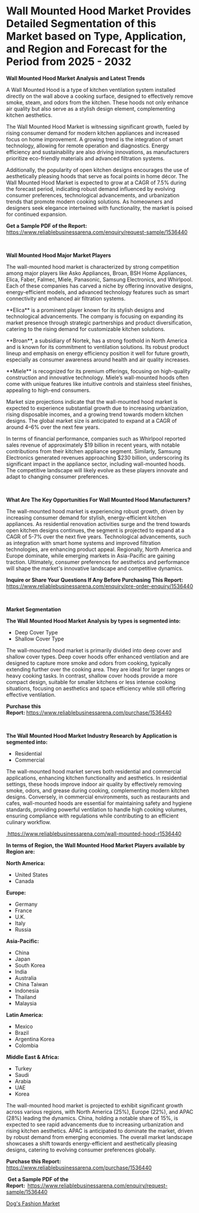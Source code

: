 <p><h1>Wall Mounted Hood Market Provides Detailed Segmentation of this Market based on Type, Application, and Region and Forecast for the Period from 2025 - 2032</h1></p><p><strong>Wall Mounted Hood Market Analysis and Latest Trends</strong></p>
<p><p>A Wall Mounted Hood is a type of kitchen ventilation system installed directly on the wall above a cooking surface, designed to effectively remove smoke, steam, and odors from the kitchen. These hoods not only enhance air quality but also serve as a stylish design element, complementing kitchen aesthetics. </p><p>The Wall Mounted Hood Market is witnessing significant growth, fueled by rising consumer demand for modern kitchen appliances and increased focus on home improvement. A growing trend is the integration of smart technology, allowing for remote operation and diagnostics. Energy efficiency and sustainability are also driving innovations, as manufacturers prioritize eco-friendly materials and advanced filtration systems. </p><p>Additionally, the popularity of open kitchen designs encourages the use of aesthetically pleasing hoods that serve as focal points in home décor. The Wall Mounted Hood Market is expected to grow at a CAGR of 7.5% during the forecast period, indicating robust demand influenced by evolving consumer preferences, technological advancements, and urbanization trends that promote modern cooking solutions. As homeowners and designers seek elegance intertwined with functionality, the market is poised for continued expansion.</p></p>
<p><strong>Get a Sample PDF of the Report:&nbsp;</strong> <a href="https://www.reliablebusinessarena.com/enquiry/request-sample/1536440?utm_campaign=2217&utm_medium=2&utm_source=Github&utm_content=ia&utm_term=04042025&utm_id=wall-mounted-hood">https://www.reliablebusinessarena.com/enquiry/request-sample/1536440</a></p>
<p>&nbsp;</p>
<p><strong>Wall Mounted Hood Major Market Players</strong></p>
<p><p>The wall-mounted hood market is characterized by strong competition among major players like Asko Appliances, Broan, BSH Home Appliances, Elica, Faber, Falmec, Miele, Panasonic, Samsung Electronics, and Whirlpool. Each of these companies has carved a niche by offering innovative designs, energy-efficient models, and advanced technology features such as smart connectivity and enhanced air filtration systems.</p><p>**Elica** is a prominent player known for its stylish designs and technological advancements. The company is focusing on expanding its market presence through strategic partnerships and product diversification, catering to the rising demand for customizable kitchen solutions. </p><p>**Broan**, a subsidiary of Nortek, has a strong foothold in North America and is known for its commitment to ventilation solutions. Its robust product lineup and emphasis on energy efficiency position it well for future growth, especially as consumer awareness around health and air quality increases.</p><p>**Miele** is recognized for its premium offerings, focusing on high-quality construction and innovative technology. Miele’s wall-mounted hoods often come with unique features like intuitive controls and stainless steel finishes, appealing to high-end consumers.</p><p>Market size projections indicate that the wall-mounted hood market is expected to experience substantial growth due to increasing urbanization, rising disposable incomes, and a growing trend towards modern kitchen designs. The global market size is anticipated to expand at a CAGR of around 4–6% over the next few years.</p><p>In terms of financial performance, companies such as Whirlpool reported sales revenue of approximately $19 billion in recent years, with notable contributions from their kitchen appliance segment. Similarly, Samsung Electronics generated revenues approaching $230 billion, underscoring its significant impact in the appliance sector, including wall-mounted hoods. The competitive landscape will likely evolve as these players innovate and adapt to changing consumer preferences.</p></p>
<p>&nbsp;</p>
<p><strong>What Are The Key Opportunities For Wall Mounted Hood Manufacturers?</strong></p>
<p><p>The wall-mounted hood market is experiencing robust growth, driven by increasing consumer demand for stylish, energy-efficient kitchen appliances. As residential renovation activities surge and the trend towards open kitchen designs continues, the segment is projected to expand at a CAGR of 5-7% over the next five years. Technological advancements, such as integration with smart home systems and improved filtration technologies, are enhancing product appeal. Regionally, North America and Europe dominate, while emerging markets in Asia-Pacific are gaining traction. Ultimately, consumer preferences for aesthetics and performance will shape the market's innovative landscape and competitive dynamics.</p></p>
<p><strong>Inquire or Share Your Questions If Any Before Purchasing This Report:</strong> <a href="https://www.reliablebusinessarena.com/enquiry/pre-order-enquiry/1536440?utm_campaign=2217&utm_medium=2&utm_source=Github&utm_content=ia&utm_term=04042025&utm_id=wall-mounted-hood">https://www.reliablebusinessarena.com/enquiry/pre-order-enquiry/1536440</a></p>
<p>&nbsp;</p>
<p><strong>Market Segmentation</strong></p>
<p><strong>The Wall Mounted Hood Market Analysis by types is segmented into:</strong></p>
<p><ul><li>Deep Cover Type</li><li>Shallow Cover Type</li></ul></p>
<p><p>The wall-mounted hood market is primarily divided into deep cover and shallow cover types. Deep cover hoods offer enhanced ventilation and are designed to capture more smoke and odors from cooking, typically extending further over the cooking area. They are ideal for larger ranges or heavy cooking tasks. In contrast, shallow cover hoods provide a more compact design, suitable for smaller kitchens or less intense cooking situations, focusing on aesthetics and space efficiency while still offering effective ventilation.</p></p>
<p><strong>Purchase this Report:&nbsp;</strong><a href="https://www.reliablebusinessarena.com/purchase/1536440?utm_campaign=2217&utm_medium=2&utm_source=Github&utm_content=ia&utm_term=04042025&utm_id=wall-mounted-hood">https://www.reliablebusinessarena.com/purchase/1536440</a></p>
<p>&nbsp;</p>
<p><strong>The Wall Mounted Hood Market Industry Research by Application is segmented into:</strong></p>
<p><ul><li>Residential</li><li>Commercial</li></ul></p>
<p><p>The wall-mounted hood market serves both residential and commercial applications, enhancing kitchen functionality and aesthetics. In residential settings, these hoods improve indoor air quality by effectively removing smoke, odors, and grease during cooking, complementing modern kitchen designs. Conversely, in commercial environments, such as restaurants and cafes, wall-mounted hoods are essential for maintaining safety and hygiene standards, providing powerful ventilation to handle high cooking volumes, ensuring compliance with regulations while contributing to an efficient culinary workflow.</p></p>
<p><a href="https://www.reliablebusinessarena.com/wall-mounted-hood-r1536440?utm_campaign=2217&utm_medium=2&utm_source=Github&utm_content=ia&utm_term=04042025&utm_id=wall-mounted-hood">&nbsp;https://www.reliablebusinessarena.com/wall-mounted-hood-r1536440</a></p>
<p><strong>In terms of Region, the Wall Mounted Hood Market Players available by Region are:</strong></p>
<p>
    <p> <strong> North America: </strong>
        <ul>
            <li>United States</li>
            <li>Canada</li>
        </ul>
        </p> 
    <p> <strong> Europe: </strong>
        <ul>
            <li>Germany</li>
            <li>France</li>
            <li>U.K.</li>
            <li>Italy</li>
            <li>Russia</li>
        </ul>
        </p> 
    <p> <strong> Asia-Pacific: </strong>
        <ul>
            <li>China</li>
            <li>Japan</li>
            <li>South Korea</li>
            <li>India</li>
            <li>Australia</li>
            <li>China Taiwan</li>
            <li>Indonesia</li>
            <li>Thailand</li>
            <li>Malaysia</li>
        </ul>
        </p> 
    <p> <strong> Latin America: </strong>
        <ul>
            <li>Mexico</li>
            <li>Brazil</li>
            <li>Argentina Korea</li>
            <li>Colombia</li>
        </ul>
        </p> 
    <p> <strong> Middle East & Africa: </strong>
        <ul>
            <li>Turkey</li>
            <li>Saudi</li>
            <li>Arabia</li>
            <li>UAE</li>
            <li>Korea</li>
        </ul>
    </p>
    </p>
<p><p>The wall-mounted hood market is projected to exhibit significant growth across various regions, with North America (25%), Europe (22%), and APAC (28%) leading the dynamics. China, holding a notable share of 15%, is expected to see rapid advancements due to increasing urbanization and rising kitchen aesthetics. APAC is anticipated to dominate the market, driven by robust demand from emerging economies. The overall market landscape showcases a shift towards energy-efficient and aesthetically pleasing designs, catering to evolving consumer preferences globally.</p></p>
<p><strong>Purchase this Report: </strong><a href="https://www.reliablebusinessarena.com/purchase/1536440?utm_campaign=2217&utm_medium=2&utm_source=Github&utm_content=ia&utm_term=04042025&utm_id=wall-mounted-hood">https://www.reliablebusinessarena.com/purchase/1536440</a></p>
<p>&nbsp;<strong>Get a Sample PDF of the Report:&nbsp;&nbsp;</strong><a href="https://www.reliablebusinessarena.com/enquiry/request-sample/1536440?utm_campaign=2217&utm_medium=2&utm_source=Github&utm_content=ia&utm_term=04042025&utm_id=wall-mounted-hood">https://www.reliablebusinessarena.com/enquiry/request-sample/1536440</a></p>
<p><strong></strong></p>
<p><p><a href="https://github.com/gukenneth26571/Market-Research-Report-List-1/blob/main/dogs-fashion-market.md?utm_campaign=2217&utm_medium=2&utm_source=Github&utm_content=ia&utm_term=04042025&utm_id=wall-mounted-hood">Dog's Fashion Market</a></p></p>